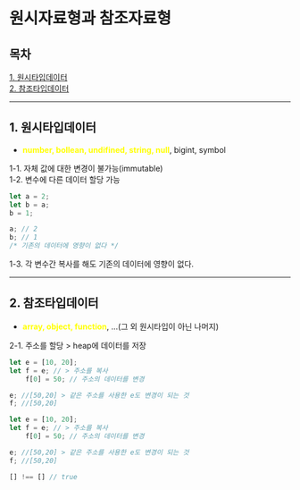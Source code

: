 # 원시자료형과 참조자료형

## 목차
[1. 원시타입데이터](#1-원시타입데이터)  
[2. 참조타입데이터](#2-참조타입데이터)



***
## 1. 원시타입데이터
- <b style="color:yellow">number, bollean, undifined, string, null</b>, bigint, symbol  

1-1. 자체 값에 대한 변경이 불가능(immutable)  
1-2. 변수에 다른 데이터 할당 가능
```javascript
let a = 2;
let b = a;
b = 1;

a; // 2
b; // 1
/* 기존의 데이터에 영향이 없다 */
```
1-3. 각 변수간 복사를 해도 기존의 데이터에 영향이 없다.

***

## 2. 참조타입데이터
- <b style="color:yellow">array, object, function</b>, ...(그 외 원시타입이 아닌 나머지)

2-1. 주소를 할당 > heap에 데이터를 저장
```javascript
let e = [10, 20];
let f = e; // > 주소를 복사
	f[0] = 50; // 주소의 데이터를 변경

e; //[50,20] > 같은 주소를 사용한 e도 변경이 되는 것
f; //[50,20]
```
```javascript
let e = [10, 20];
let f = e; // > 주소를 복사
	f[0] = 50; // 주소의 데이터를 변경

e; //[50,20] > 같은 주소를 사용한 e도 변경이 되는 것
f; //[50,20]
```
```javascript
[] !== [] // true
```
